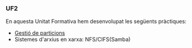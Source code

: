 ### UF2

En aquesta Unitat Formativa hem desenvolupat les següents pràctiques:
- [Gestió de particions](https://htmlpreview.github.io/?https://github.com/robertoferrero/Portfoli/blob/main/M%C3%B2duls/M01-SistemesInform%C3%A0tics/UF2/Pr%C3%A0cticaGesti%C3%B3DeParticions/PracticaGestiDeParticions.html)
- Sistemes d'arxius en xarxa: NFS/CIFS(Samba)
